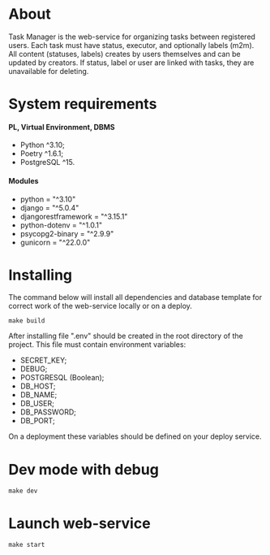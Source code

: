 # About
Task Manager is the web-service for organizing tasks between registered users. Each task must have status, executor, and optionally labels (m2m). All content (statuses, labels) creates by users themselves and can be updated by creators. If status, label or user are linked with tasks, they are unavailable for deleting.

# System requirements
#### PL, Virtual Environment, DBMS
- Python ^3.10;
- Poetry ^1.6.1;
- PostgreSQL ^15.
#### Modules
- python = "^3.10"
- django = "^5.0.4"
- djangorestframework = "^3.15.1"
- python-dotenv = "^1.0.1"
- psycopg2-binary = "^2.9.9"
- gunicorn = "^22.0.0"


# Installing
The command below will install all dependencies and database template for correct work of the web-service locally or on a deploy.

```make build```

After installing file ".env" should be created in the root directory of the project. This file must contain environment variables:
- SECRET_KEY;
- DEBUG;
- POSTGRESQL (Boolean);
- DB_HOST;
- DB_NAME;
- DB_USER;
- DB_PASSWORD;
- DB_PORT;


On a deployment these variables should be defined on your deploy service.

# Dev mode with debug
```make dev```

# Launch web-service
```make start```